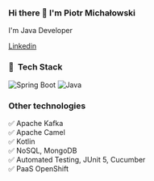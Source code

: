### Hi there 👋 I'm Piotr Michałowski
I'm Java Developer

[Linkedin](https://www.linkedin.com/in/piotr-michałowski-97a0aa183/)

### 🚀 &nbsp;Tech Stack

![Spring Boot](https://img.shields.io/badge/springboot-%236DB33F.svg?style=for-the-badge&logo=springboot&logoColor=white)
![Java](https://img.shields.io/badge/java-%23ED8B00.svg?style=for-the-badge&logo=java&logoColor=white)

### Other technologies
✅ Apache Kafka \
✅ Apache Camel \
✅ Kotlin \
✅ NoSQL, MongoDB \
✅ Automated Testing, JUnit 5, Cucumber \
✅ PaaS OpenShift
